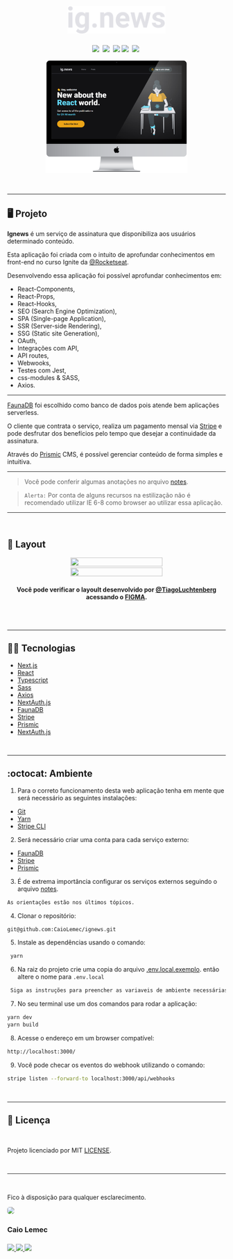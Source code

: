 <h1 align="center">
    <img alt="logo" title="Ignews" src="./public/images/logo.svg" width="45%" />
</h1>

<p align="center">
  <a href="#desktop_computer-projeto"><img src="https://img.shields.io/static/v1?label=&message=PROJETO&color=1F2729&style=for-the-badge&logo=Next.js"/></a>&nbsp;
  <a href="#nail_care-layout"><img src="https://img.shields.io/static/v1?label=&message=LAYOULT&color=1F2729&style=for-the-badge&logo=CSS3"/></a>&nbsp;
  <a href="#technologist-tecnologias"><img src="https://img.shields.io/static/v1?label=&message=TECNOLOGIAS&color=1F2729&style=for-the-badge&logo=Jamstack"/></a>
  <a href="#octocat-ambiente"><img src="https://img.shields.io/static/v1?label=&message=AMBIENTE&color=1F2729&style=for-the-badge&logo=visual-studio-code"/></a>&nbsp;
  <a href="#bookmark_tabs-licença"><img src="https://img.shields.io/static/v1?label=&message=LICENSE&color=1F2729&style=for-the-badge&logo=LibreOffice"/></a>&nbsp;
</p>

<p align="center">
 <img alt="tela demonstrando aplicação" src="./public/extras/mockup.png" width="65%">
</p>

<br>
<hr>

## :desktop_computer: Projeto

<strong>Ignews</strong> é um serviço de assinatura que disponibiliza aos usuários determinado conteúdo. 

Esta aplicação foi criada com o intuito de aprofundar conhecimentos em front-end no curso Ignite da [@Rocketseat](https://app.rocketseat.com.br/).


Desenvolvendo essa aplicação foi possível aprofundar conhecimentos em: 
<br>

- React-Components,
- React-Props,
- React-Hooks,
- SEO (Search Engine Optimization),
- SPA (Single-page Application), 
- SSR (Server-side Rendering), 
- SSG (Static site Generation), 
- OAuth,
- Integrações com API,
- API routes,
- Webwooks,
- Testes com Jest,
- css-modules & SASS,
- Axios.

<hr>

[FaunaDB](https://fauna.com/) foi escolhido como banco de dados pois atende bem aplicações serverless.
<br>

O cliente que contrata o serviço, realiza um pagamento mensal via [Stripe](https://stripe.com/br) e pode desfrutar dos benefícios pelo tempo que desejar a continuidade da assinatura.
<br>

Através do [Prismic](https://prismic.io/) CMS, é possível gerenciar conteúdo de forma simples e intuitiva.
<hr>

>Você pode conferir algumas anotações no arquivo [notes](./notes.md). <br>

> `Alerta:` Por conta de alguns recursos na estilização não é recomendado utilizar IE 6-8 como browser ao utilizar essa aplicação.

<hr>
<br>

## :nail_care: Layout
<p align="center">
<img src="./public/extras/ignews1.gif" width="65%" height="65%" />
<img src="./public/extras/ignews2.gif" width="65%" height="65%" />
</p>

<h4 align="center">Você pode verificar o layoult desenvolvido por <a href="https://www.instagram.com/tiagoluchtenberg/?hl=pt-br">@TiagoLuchtenberg</a> acessando o <a href="https://www.figma.com/file/gl0fHkQgvaUfXNjuwGtDDs/ig.news?node-id=1%3A2">FIGMA</a>.</h4>

<br>
<br>
<hr>

## :technologist: Tecnologias

- [Next.js](https://nextjs.org/)
- [React](https://pt-br.reactjs.org/)
- [Typescript](https://www.typescriptlang.org/)
- [Sass](https://sass-lang.com/)
- [Axios](https://github.com/axios/axios)
- [NextAuth.js](https://next-auth.js.org/getting-started/example)
- [FaunaDB](https://fauna.com/)
- [Stripe](https://stripe.com/br)
- [Prismic](https://prismic.io/)
- [NextAuth.js](https://next-auth.js.org/getting-started/example)


<br>
<hr>

## :octocat: Ambiente

1. Para o correto funcionamento desta web aplicação tenha em mente que será necessário as seguintes instalações:

- [Git](https://git-scm.com/book/pt-br/v2/Come%C3%A7ando-Instalando-o-Git)
- [Yarn](https://classic.yarnpkg.com/en/docs/install/#debian-stable)
- [Stripe CLI](https://stripe.com/docs/stripe-cli)

2. Será necessário criar uma conta para cada serviço externo:

- [FaunaDB](https://fauna.com/)
- [Stripe](https://stripe.com/br)
- [Prismic](https://prismic.io/)

3. É de extrema importância configurar os serviços externos seguindo o arquivo [notes](./notes.md).

```bash
As orientações estão nos últimos tópicos.
```

4. Clonar o repositório:

```bash
git@github.com:CaioLemec/ignews.git
```

5. Instale as dependências usando o comando:

```bash
 yarn
```

6. Na raiz do projeto crie uma copia do arquivo [.env.local.exemplo](./.env.local.exemplo). então altere o nome para `.env.local` 

```bash
 Siga as instruções para preencher as variaveis de ambiente necessárias. 
```

7. No seu terminal use um dos comandos para rodar a aplicação:

```bash
yarn dev  
yarn build   
```

8. Acesse o endereço em um browser compatível:

```bash
http://localhost:3000/
```

9. Você pode checar os eventos do webhook utilizando o comando:

```bash
stripe listen --forward-to localhost:3000/api/webhooks    
```

<br>
<hr>

## :bookmark_tabs: Licença

<br>

Projeto licenciado por MIT [LICENSE](./LICENSE).

<br>
<hr>
<br>

Fico à disposição para qualquer esclarecimento.

<img style="border-radius: 30%;" src="https://avatars3.githubusercontent.com/u/59886891?s=460&v=4" width="75px;"/>
<h3 style="color:1F2729">Caio Lemec<h3>
<a href="https://t.me/caiolemec"><img src="https://img.shields.io/badge/Telegram-1F2729?style=for-the-badge&logo=telegram&logoColor=white"/>
<a href="mailto:caiolemec@gmail.com"><img src="https://img.shields.io/static/v1?label=&message=E-mail&color=1F2729&style=for-the-badge&logo=Gmail"/>
<a href="https://www.linkedin.com/in/caiolemec/"><img src="https://img.shields.io/static/v1?label=&message=LinkedIn&color=1F2729&style=for-the-badge&logo=linkedin"/>
<br>
</p>
